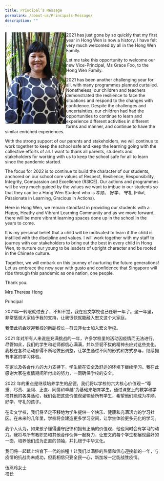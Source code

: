 ```yaml
---
title: Principal’s Message
permalink: /about-us/Principals-Message/
description: ""
---
```

<div>

<div style="float: left">

<img src="/images/About%20Us/Principal's%20Message/IMG_1945-1-200x300.jpg"/>

</div><div>
2021 has just gone by so quickly that my first year in Hong Wen is now a history. I have felt very much welcomed by all in the Hong Wen Family.

Let me take this opportunity to welcome our new Vice-Principal, Ms Grace Foo, to the Hong Wen Family.

2021 has been another challenging year for all, with many programmes planned curtailed. Nonetheless, our children and teachers demonstrated the resilience to face the situations and respond to the changes with confidence. Despite the challenges and uncertainties, our children had had the opportunities to continue to learn and experience different activities in different forms and manner, and continue to have the similar enriched experiences. 

With the strong support of our parents and stakeholders, we will continue to work together to keep the school safe and keep the learning going with the collective efforts of all. I want to thank all parents, students and stakeholders for working with us to keep the school safe for all to learn since the pandemic started.

The focus for 2022 is to continue to build the character of our students, anchored on our school core values of Respect, Resilience, Responsibility, Integrity, Compassion and Excellence (R3ICE). Our actions and programmes will be very much guided by the values we want to imbue in our students so that they can be a Hong Wen Student who is 孝顺、 好学、 守礼 (Filial, Passionate in Learning, Gracious in Actions).

Here in Hong Wen, we remain steadfast in providing our students with a Happy, Heathy and Vibrant Learning Community and as we move forward, there will be more vibrant learning spaces done up in the school in the years to come.

It is my personal belief that a child will be motivated to learn if the child is instilled with the discipline and values. I will work together with my staff to journey with our stakeholders to bring out the best in every child in Hong Wen, to nurture our young to be leaders of upright character and be rooted in the Chinese culture.

Together, we will embark on this journey of nurturing the future generations! Let us embrace the new year with gusto and confidence that Singapore will ride through this pandemic as one nation, one people.

Thank you.

Mrs Theresa Hong

Principal

2021年一转眼就过去了，不知不觉，我在宏文学校也已任职一年了。这一年里，非常感谢大家给予我的支持，让我很快就能融入宏文这个大家庭。

我借此机会欢迎我校的新副校长－苻云萍女士加入宏文学校。

2021 年对所有人来说是充满挑战的一年，许多学校里的活动因疫情而无法进行。尽管如此，我们的学生和老师都信心满满，并以坚韧不拔的精神去应对这些变化。我校在各种活动都得不断地做出调整，让学生通过不同的形式和方式参与，继续拥有丰富的学习体验。

在家长及各合作方的大力支持下，学生能在安全及舒适的环境下继续学习。我在此感谢大家在疫情期间所付出的努力，一同确保学校的安全。

2022 年的重点是继续培养学生的品德，我们将以学校的六大核心价值观－“尊重、尽责、坚韧、正直、同情和卓越”为基础来培育学生。通过课堂上的教学和学校其他的各类活动，我们会把这些价值观灌输给所有学生，希望他们能成为孝顺、好学、守礼的孩子。

在宏文学校，我们将坚定不移地为学生提供一个快乐、健康和充满活力的学习社区。在未来的几年里，学校将会建造更多学习空间，让学生体验更多元化的学习。

我个人认为，如果孩子懂得遵守纪律和拥有正确的价值观，他也同时会有学习的动力。我将与所有教职员和其他合作伙伴一起努力，让宏文的每个学生都展现最好的一面，培养他们成为正直的领袖，并扎根于中华文化。

我们将一起踏上培育下一代的旅程！让我们以满腔的热情和信心迎接新的一年，与疫情的抗战尚未成功，但我相信只要全民一心，新加坡一定能战胜疫情。

伍燕玲女士  
校长